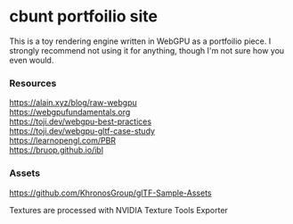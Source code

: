# cbunt portfoilio site

This is a toy rendering engine written in WebGPU as a portfoilio piece. 
I strongly recommend not using it for anything, though I'm not sure how you even would.

### Resources  
<https://alain.xyz/blog/raw-webgpu>  
<https://webgpufundamentals.org>  
<https://toji.dev/webgpu-best-practices>  
<https://toji.dev/webgpu-gltf-case-study>  
<https://learnopengl.com/PBR>  
<https://bruop.github.io/ibl>  

### Assets  
<https://github.com/KhronosGroup/glTF-Sample-Assets>  

Textures are processed with NVIDIA Texture Tools Exporter
